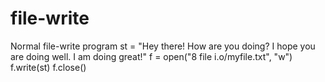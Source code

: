 # file-write
Normal file-write program
st = "Hey there! How are you doing? I hope you are doing well. I am doing great!"
f = open("8 file i.o/myfile.txt", "w")
f.write(st)
f.close()

